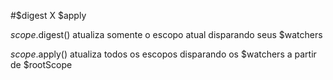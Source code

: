 #$digest X $apply

$scope.$digest() atualiza somente o escopo atual disparando seus $watchers

$scope.$apply() atualiza todos os escopos disparando os $watchers a partir de $rootScope
